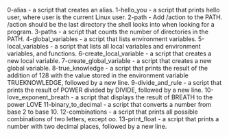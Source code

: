 0-alias -  a script that creates an alias.
1-hello_you - a script that prints hello user, where user is the current Linux user.
2-path - Add /action to the PATH. /action should be the last directory the shell looks into when looking for a program.
3-paths - a script that counts the number of directories in the PATH.
4-global_variables -  a script that lists environment variables.
5-local_variables - a script that lists all local variables and environment variables, and functions.
6-create_local_variable -  a script that creates a new local variable.
7-create_global_variable - a script that creates a new global variable.
8-true_knowledge -  a script that prints the result of the addition of 128 with the value stored in the environment variable TRUEKNOWLEDGE, followed by a new line.
9-divide_and_rule - a script that prints the result of POWER divided by DIVIDE, followed by a new line.
10-love_exponent_breath -  a script that displays the result of BREATH to the power LOVE
11-binary_to_decimal - a script that converts a number from base 2 to base 10.
12-combinations -  a script that prints all possible combinations of two letters, except oo.
13-print_float -  a script that prints a number with two decimal places, followed by a new line.
